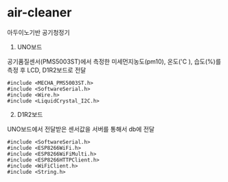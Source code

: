 # air-cleaner
아두이노기반 공기청정기

1. UNO보드
   
공기품질센서(PMS5003ST)에서 측정한 미세먼지농도(pm10), 온도('C ), 습도(%)를 측정 후 LCD, D1R2보드로 전달
```
#include <MECHA_PMS5003ST.h>
#include <SoftwareSerial.h>
#include <Wire.h>
#include <LiquidCrystal_I2C.h>
```

2. D1R2보드
   
UNO보드에서 전달받은 센서값을 서버를 통해서 db에 전달
```
#include <SoftwareSerial.h>
#include <ESP8266WiFi.h>
#include <ESP8266WiFiMulti.h>
#include <ESP8266HTTPClient.h>
#include <WiFiClient.h>
#include <String.h>
```
